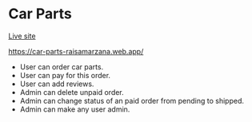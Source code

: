 # Car Parts
[Live site](https://car-parts-raisamarzana.web.app/)

https://car-parts-raisamarzana.web.app/

- User can order car parts.
- User can pay for this order.
- User can add reviews.
- Admin can delete unpaid order.
- Admin can change status of an paid order from pending to shipped.
- Admin can make any user admin.